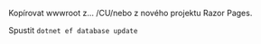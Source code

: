 Kopírovat wwwroot z... /CU/nebo z nového projektu Razor Pages.

Spustit `dotnet ef database update`

